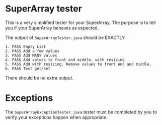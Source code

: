 # SuperArray tester

This is a very simplified tester for your SuperArray. The purpose is to tell you if your SuperArray behaves as expected.

The output of `SuperArrayTester.java` should be EXACTLY:
``` 
1. PASS Empty List
2. PASS Add a few values
3. PASS Add MANY values
4. PASS Add values to front and middle, with resizing
5. PASS Add with resizing. Remove values to front end and middle.
6. PASS Test get/set
```

There should be no extra output.

# Exceptions

The `SuperArrayExceptionTester.java` tester must be completed by you to verify your exceptions happen when appropriate.
